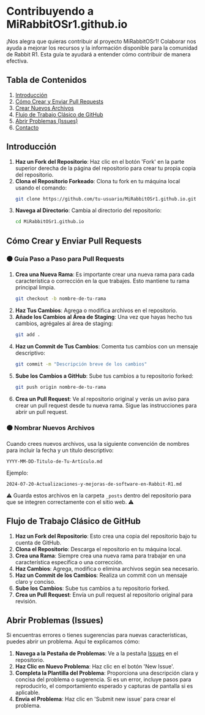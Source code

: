 # Contribuyendo a MiRabbitOSr1.github.io

¡Nos alegra que quieras contribuir al proyecto MiRabbitOSr1! Colaborar nos ayuda a mejorar los recursos y la información disponible para la comunidad de Rabbit R1. Esta guía te ayudará a entender cómo contribuir de manera efectiva.

## Tabla de Contenidos
1. [Introducción](#introducción)
2. [Cómo Crear y Enviar Pull Requests](#cómo-crear-y-enviar-pull-requests)
3. [Crear Nuevos Archivos](#crear-nuevos-archivos)
4. [Flujo de Trabajo Clásico de GitHub](#flujo-de-trabajo-clásico-de-github)
5. [Abrir Problemas (Issues)](#abrir-problemas-issues)
6. [Contacto](#contacto)

## Introducción

1. **Haz un Fork del Repositorio**: Haz clic en el botón 'Fork' en la parte superior derecha de la página del repositorio para crear tu propia copia del repositorio.
2. **Clona el Repositorio Forkeado**: Clona tu fork en tu máquina local usando el comando:
    ```sh
    git clone https://github.com/tu-usuario/MiRabbitOSr1.github.io.git
    ```
3. **Navega al Directorio**: Cambia al directorio del repositorio:
    ```sh
    cd MiRabbitOSr1.github.io
    ```

## Cómo Crear y Enviar Pull Requests

### 🟠 Guía Paso a Paso para Pull Requests

1. **Crea una Nueva Rama**: Es importante crear una nueva rama para cada característica o corrección en la que trabajes. Esto mantiene tu rama principal limpia.
    ```sh
    git checkout -b nombre-de-tu-rama
    ```
2. **Haz Tus Cambios**: Agrega o modifica archivos en el repositorio.
3. **Añade los Cambios al Área de Staging**: Una vez que hayas hecho tus cambios, agrégales al área de staging:
    ```sh
    git add .
    ```
4. **Haz un Commit de Tus Cambios**: Comenta tus cambios con un mensaje descriptivo:
    ```sh
    git commit -m "Descripción breve de los cambios"
    ```
5. **Sube los Cambios a GitHub**: Sube tus cambios a tu repositorio forked:
    ```sh
    git push origin nombre-de-tu-rama
    ```
6. **Crea un Pull Request**: Ve al repositorio original y verás un aviso para crear un pull request desde tu nueva rama. Sigue las instrucciones para abrir un pull request.

### 🟠 Nombrar Nuevos Archivos

Cuando crees nuevos archivos, usa la siguiente convención de nombres para incluir la fecha y un título descriptivo:
```plaintext
YYYY-MM-DD-Titulo-de-Tu-Artículo.md
```
Ejemplo:
```plaintext
2024-07-20-Actualizaciones-y-mejoras-de-software-en-Rabbit-R1.md
```

⚠️ Guarda estos archivos en la carpeta `_posts` dentro del repositorio para que se integren correctamente con el sitio web. ⚠️

## Flujo de Trabajo Clásico de GitHub

1. **Haz un Fork del Repositorio**: Esto crea una copia del repositorio bajo tu cuenta de GitHub.
2. **Clona el Repositorio**: Descarga el repositorio en tu máquina local.
3. **Crea una Rama**: Siempre crea una nueva rama para trabajar en una característica específica o una corrección.
4. **Haz Cambios**: Agrega, modifica o elimina archivos según sea necesario.
5. **Haz un Commit de los Cambios**: Realiza un commit con un mensaje claro y conciso.
6. **Sube los Cambios**: Sube tus cambios a tu repositorio forked.
7. **Crea un Pull Request**: Envía un pull request al repositorio original para revisión.

## Abrir Problemas (Issues)

Si encuentras errores o tienes sugerencias para nuevas características, puedes abrir un problema. Aquí te explicamos cómo:

1. **Navega a la Pestaña de Problemas**: Ve a la pestaña [Issues](https://github.com/MiRabbitOSr1/MiRabbitOSr1.github.io/issues) en el repositorio.
2. **Haz Clic en Nuevo Problema**: Haz clic en el botón 'New Issue'.
3. **Completa la Plantilla del Problema**: Proporciona una descripción clara y concisa del problema o sugerencia. Si es un error, incluye pasos para reproducirlo, el comportamiento esperado y capturas de pantalla si es aplicable.
4. **Envía el Problema**: Haz clic en 'Submit new issue' para crear el problema.
